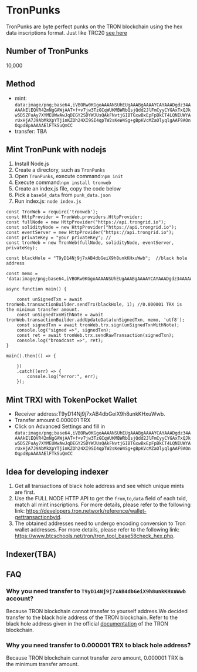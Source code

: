 # TronPunks
TronPunks are byte perfect punks on the TRON blockchain using the hex data inscriptions format. Just like TRC20 [see here](https://github.com/TRC20org/TRC20)

## Number of TronPunks
10,000

## Method
 - mint: `data:image/png;base64,iVBORw0KGgoAAAANSUhEUgAAABgAAAAYCAYAAADgdz34AAAAkElEQVR42mNgGAWjAAT+f+v7jw3TzGCqWUKMBWRbQsjQdd2JlFmCyyCYGAxTxQJkw5D5ZFuAy7XYMEUWwAwJqDEGY2SDYWJUsQAkFNvtjGIBTGxwBxEpFpBkCT4LQNIUWYArUxHjA7J9AbMkXpYTjinKZOh24XI9SI4qpTW2sKeW4Sg+gBpKVcMZaOlyqlgAAF9AOnOqpdBpAAAAAElFTkSuQmCC`
 - transfer: TBA

## Mint TronPunk with nodejs
1. Install Node.js
2. Create a directory, such as `TronPunks`
3. Open `TronPunks`, execute command:`npm init`
4. Execute command:`npm install tronweb`
5. Create an index.js file, copy the code below
6. Pick a `base64_data` from `punk_data.json`
7. Run index.js: `node index.js` 

```
const TronWeb = require('tronweb');
const HttpProvider = TronWeb.providers.HttpProvider;
const fullNode = new HttpProvider("https://api.trongrid.io");
const solidityNode = new HttpProvider("https://api.trongrid.io");
const eventServer = new HttpProvider("https://api.trongrid.io");
const privateKey = "your privateKey"; //
const tronWeb = new TronWeb(fullNode, solidityNode, eventServer, privateKey);

const blackHole = "T9yD14Nj9j7xAB4dbGeiX9h8unkKHxuWwb";  //black hole address

const memo = 'data:image/png;base64,iVBORw0KGgoAAAANSUhEUgAAABgAAAAYCAYAAADgdz34AAAAkElEQVR42mNgGAWjAAT+f+v7jw3TzGCqWUKMBWRbQsjQdd2JlFmCyyCYGAxTxQJkw5D5ZFuAy7XYMEUWwAwJqDEGY2SDYWJUsQAkFNvtjGIBTGxwBxEpFpBkCT4LQNIUWYArUxHjA7J9AbMkXpYTjinKZOh24XI9SI4qpTW2sKeW4Sg+gBpKVcMZaOlyqlgAAF9AOnOqpdBpAAAAAElFTkSuQmCC';  

async function main() {

    const unSignedTxn = await tronWeb.transactionBuilder.sendTrx(blackHole, 1); //0.000001 TRX is the minimum transfer amount.
    const unSignedTxnWithNote = await tronWeb.transactionBuilder.addUpdateData(unSignedTxn, memo, 'utf8');
    const signedTxn = await tronWeb.trx.sign(unSignedTxnWithNote);
    console.log("signed =>", signedTxn);
    const ret = await tronWeb.trx.sendRawTransaction(signedTxn);
    console.log("broadcast =>", ret);
}

main().then(() => {

    })
    .catch((err) => {
        console.log("error:", err);
    });
```

## Mint TRXI with TokenPocket Wallet
 - Receiver address:T9yD14Nj9j7xAB4dbGeiX9h8unkKHxuWwb.
 - Transfer amount 0.000001 TRX
 - Click on Advanced Settings and fill in `data:image/png;base64,iVBORw0KGgoAAAANSUhEUgAAABgAAAAYCAYAAADgdz34AAAAkElEQVR42mNgGAWjAAT+f+v7jw3TzGCqWUKMBWRbQsjQdd2JlFmCyyCYGAxTxQJkw5D5ZFuAy7XYMEUWwAwJqDEGY2SDYWJUsQAkFNvtjGIBTGxwBxEpFpBkCT4LQNIUWYArUxHjA7J9AbMkXpYTjinKZOh24XI9SI4qpTW2sKeW4Sg+gBpKVcMZaOlyqlgAAF9AOnOqpdBpAAAAAElFTkSuQmCC`



## Idea for developing indexer
1. Get all transactions of black hole address and see which unique mints are first.
2. Use the FULL NODE HTTP API to get the `from`,`to`,`data` field of each txid, match all mint inscriptions. For more details, please refer to the following link: https://developers.tron.network/reference/wallet-gettransactionbyid.
3. The obtained addresses need to undergo encoding conversion to Tron wallet addresses. For more details, please refer to the following link: https://www.btcschools.net/tron/tron_tool_base58check_hex.php.

## Indexer(TBA)


## FAQ
### Why you need transfer to `T9yD14Nj9j7xAB4dbGeiX9h8unkKHxuWwb` account?
Because TRON blockchain cannot transfer to yourself address.We decided transfer to the black hole address of the TRON blockchain. Refer to the black hole address given in the official [documentation](https://developers.tron.network/docs/faq#3-what-is-the-destruction-address-of-tron) of the TRON blockchain. 

### Why you need transfer to 0.000001 TRX to black hole address?
Because TRON blockchain cannot transfer zero amount, 0.000001 TRX is the minimum transfer amount.




